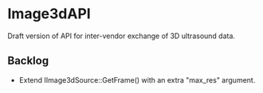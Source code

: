 # Image3dAPI
Draft version of API for inter-vendor exchange of 3D ultrasound data.

## Backlog
* Extend IImage3dSource::GetFrame() with an extra "max_res" argument.

